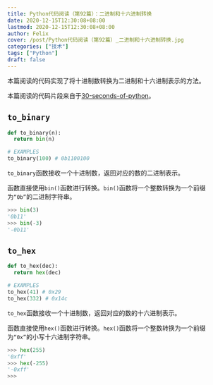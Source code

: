 ```yaml
---
title: Python代码阅读（第92篇）：二进制和十六进制转换
date: 2020-12-15T12:30:08+08:00
lastmod: 2020-12-15T12:30:08+08:00
author: Felix
cover: /post/Python代码阅读（第92篇）_二进制和十六进制转换.jpg
categories: ["技术"]
tags: ["Python"]
draft: false
---
```


本篇阅读的代码实现了将十进制数转换为二进制和十六进制表示的方法。

本篇阅读的代码片段来自于[30-seconds-of-python](https://github.com/30-seconds/30-seconds-of-python)。

<!--more-->

## `to_binary`

```py
def to_binary(n):
  return bin(n)

# EXAMPLES
to_binary(100) # 0b1100100
```

`to_binary`函数接收一个十进制数，返回对应的数的二进制表示。

函数直接使用`bin()`函数进行转换。`bin()`函数将一个整数转换为一个前缀为`“0b”`的二进制字符串。

```py
>>> bin(3)
'0b11'
>>> bin(-3)
'-0b11'
```

## `to_hex`

```py
def to_hex(dec):
  return hex(dec)

# EXAMPLES
to_hex(41) # 0x29
to_hex(332) # 0x14c
```

`to_hex`函数接收一个十进制数，返回对应的数的十六进制表示。

函数直接使用`hex()`函数进行转换。`hex()`函数将一个整数转换为一个前缀为`“0x”`的小写十六进制字符串。

```py
>>> hex(255)
'0xff'
>>> hex(-255)
'-0xff'
>>>
```
